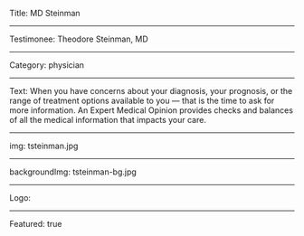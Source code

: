 Title: MD Steinman

----

Testimonee: Theodore Steinman, MD

----

Category: physician

----

Text: When you have concerns about your diagnosis, your prognosis, or the range of treatment options available to you — that is the time to ask for more information. An Expert Medical Opinion provides checks and balances of all the medical information that impacts your care.

----

img: tsteinman.jpg

----

backgroundImg: tsteinman-bg.jpg

----

Logo:

----

Featured: true
